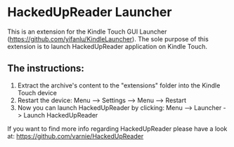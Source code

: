 HackedUpReader Launcher
=======================

This is an extension for the Kindle Touch GUI Launcher (https://github.com/yifanlu/KindleLauncher).
The sole purpose of this extension is to launch HackedUpReader application on Kindle Touch.

The instructions:
-----------------
1. Extract the archive's content to the "extensions" folder into the Kindle Touch device
2. Restart the device: Menu --> Settings --> Menu --> Restart
3. Now you can launch HackedUpReader by clicking: Menu --> Launcher -> Launch HackedUpReader

If you want to find more info regarding HackedUpReader please have a look at: https://github.com/varnie/HackedUpReader
